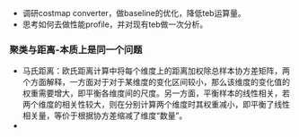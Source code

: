 - 调研costmap converter，做baseline的优化，降低teb运算量。
- 思考如何去做性能profile，并对现有teb做一次分析。

### 聚类与距离-本质上是同一个问题
- 马氏距离：欧氏距离计算中将每个维度上的距离加权除总样本协方差矩阵，两个方面解释，一方面对于对于某维度的变化区间较小，那么该维度的变化值的权重需要增大，即平衡各维度间的尺度。另一方面，平衡样本的线性相关，若两个维度的相关性较大，则在分别计算两个维度时其权重减小，即平衡了线性相关量，等价于根据协方差缩减了维度“数量”。
- 
